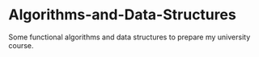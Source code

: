 # Algorithms-and-Data-Structures
Some functional algorithms and data structures to prepare my university course.
